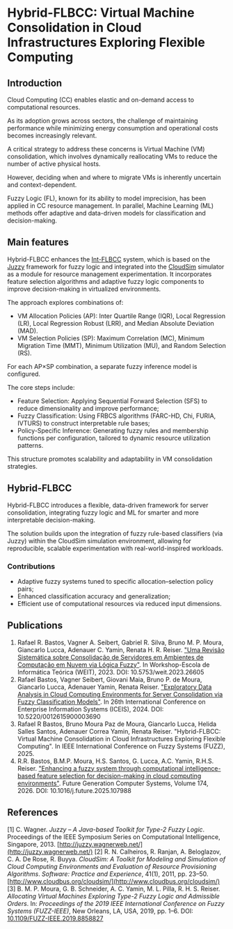 # Hybrid-FLBCC: Virtual Machine Consolidation in Cloud Infrastructures Exploring Flexible Computing


## Introduction
Cloud Computing (CC) enables elastic and on-demand access to computational resources. 

As its adoption grows across sectors, the challenge of maintaining performance while minimizing energy consumption and operational costs becomes increasingly relevant.

A critical strategy to address these concerns is Virtual Machine (VM) consolidation, which involves dynamically reallocating VMs to reduce the number of active physical hosts. 

However, deciding when and where to migrate VMs is inherently uncertain and context-dependent.

Fuzzy Logic (FL), known for its ability to model imprecision, has been applied in CC resource management. In parallel, Machine Learning (ML) methods offer adaptive and data-driven models for classification and decision-making.

## Main features
Hybrid-FLBCC enhances the [Int-FLBCC](https://github.com/brunomourapaz/Juzzy) system, which is based on the [Juzzy](http://juzzy.wagnerweb.net/) framework for fuzzy logic and integrated into the [CloudSim](http://www.cloudbus.org/cloudsim/) simulator as a module for resource management experimentation. It incorporates feature selection algorithms and adaptive fuzzy logic components to improve decision-making in virtualized environments.

The approach explores combinations of:
- VM Allocation Policies (AP): Inter Quartile Range (IQR), Local Regression (LR), Local Regression Robust (LRR), and Median Absolute Deviation (MAD).
- VM Selection Policies (SP): Maximum Correlation (MC), Minimum Migration Time (MMT), Minimum Utilization (MU), and Random Selection (RS).

For each AP×SP combination, a separate fuzzy inference model is configured.

The core steps include:

- Feature Selection: Applying Sequential Forward Selection (SFS) to reduce dimensionality and improve performance;
- Fuzzy Classification: Using FRBCS algorithms (FARC-HD, Chi, FURIA, IVTURS) to construct interpretable rule bases;
- Policy-Specific Inference: Generating fuzzy rules and membership functions per configuration, tailored to dynamic resource utilization patterns.

This structure promotes scalability and adaptability in VM consolidation strategies.

## Hybrid-FLBCC

Hybrid-FLBCC introduces a flexible, data-driven framework for server consolidation, integrating fuzzy logic and ML for smarter and more interpretable decision-making.

The solution builds upon the integration of fuzzy rule-based classifiers (via Juzzy) within the CloudSim simulation environment, allowing for reproducible, scalable experimentation with real-world-inspired workloads.

### Contributions
- Adaptive fuzzy systems tuned to specific allocation–selection policy pairs;
- Enhanced classification accuracy and generalization;
- Efficient use of computational resources via reduced input dimensions.

## Publications
1. Rafael R. Bastos, Vagner A. Seibert, Gabriel R. Silva, Bruno M. P. Moura, Giancarlo Lucca, Adenauer C. Yamin, Renata H. R. Reiser. ["Uma Revisão Sistemática sobre Consolidação de Servidores em Ambientes de Computação em Nuvem via Lógica Fuzzy"](https://sol.sbc.org.br/index.php/weit/article/view/26605). In Workshop-Escola de Informática Teórica (WEIT), 2023. DOI: 10.5753/weit.2023.26605
2. Rafael Bastos, Vagner Seibert, Giovani Maia, Bruno P. de Moura, Giancarlo Lucca, Adenauer Yamin, Renata Reiser. ["Exploratory Data Analysis in Cloud Computing Environments for Server Consolidation via Fuzzy Classification Models"](https://www.scitepress.org/Link.aspx?doi=10.5220/0012615900003690). In 26th International Conference on Enterprise Information Systems (ICEIS), 2024. DOI: 10.5220/0012615900003690
3. Rafael R Bastos, Bruno Moura Paz de Moura, Giancarlo Lucca, Helida Salles Santos, Adenauer Correa Yamin, Renata Reiser. "Hybrid-FLBCC: Virtual Machine Consolidation in Cloud Infrastructures Exploring Flexible Computing". In IEEE International Conference on Fuzzy Systems (FUZZ), 2025.
4. R.R. Bastos, B.M.P. Moura, H.S. Santos, G. Lucca, A.C. Yamin, R.H.S. Reiser. ["Enhancing a fuzzy system through computational intelligence-based feature selection for decision-making in cloud computing environments"](https://www.sciencedirect.com/science/article/abs/pii/S0167739X25002833). Future Generation Computer Systems, Volume 174, 2026. DOI: 10.1016/j.future.2025.107988
## References
[1] C. Wagner. *Juzzy – A Java-based Toolkit for Type-2 Fuzzy Logic*. Proceedings of the IEEE Symposium Series on Computational Intelligence, Singapore, 2013. [http://juzzy.wagnerweb.net/](http://juzzy.wagnerweb.net/)
[2] R. N. Calheiros, R. Ranjan, A. Beloglazov, C. A. De Rose, R. Buyya. *CloudSim: A Toolkit for Modeling and Simulation of Cloud Computing Environments and Evaluation of Resource Provisioning Algorithms*. *Software: Practice and Experience*, 41(1), 2011, pp. 23–50. [http://www.cloudbus.org/cloudsim/](http://www.cloudbus.org/cloudsim/)
[3] B. M. P. Moura, G. B. Schneider, A. C. Yamin, M. L. Pilla, R. H. S. Reiser. *Allocating Virtual Machines Exploring Type-2 Fuzzy Logic and Admissible Orders*. In: *Proceedings of the 2019 IEEE International Conference on Fuzzy Systems (FUZZ-IEEE)*, New Orleans, LA, USA, 2019, pp. 1–6. DOI: [10.1109/FUZZ-IEEE.2019.8858827](https://doi.org/10.1109/FUZZ-IEEE.2019.8858827)
